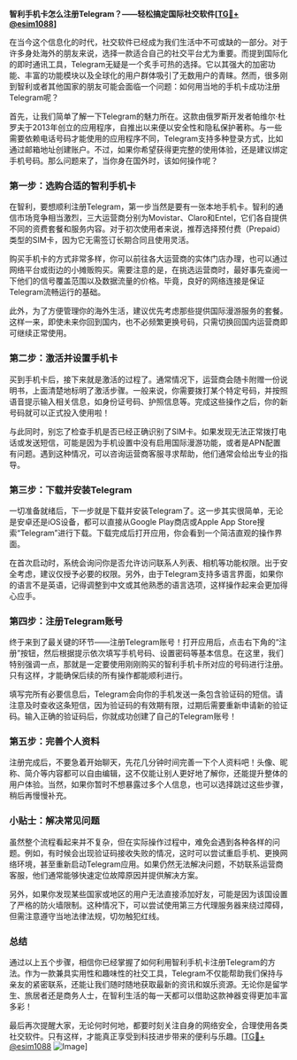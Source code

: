 **智利手机卡怎么注册Telegram？——轻松搞定国际社交软件[[TG💪+ @esim1088](https://t.me/s/esim1088)]**

在当今这个信息化的时代，社交软件已经成为我们生活中不可或缺的一部分。对于许多身处海外的朋友来说，选择一款适合自己的社交平台尤为重要。而提到国际化的即时通讯工具，Telegram无疑是一个炙手可热的选择。它以其强大的加密功能、丰富的功能模块以及全球化的用户群体吸引了无数用户的青睐。然而，很多刚到智利或者其他国家的朋友可能会面临一个问题：如何用当地的手机卡成功注册Telegram呢？

首先，让我们简单了解一下Telegram的魅力所在。这款由俄罗斯开发者帕维尔·杜罗夫于2013年创立的应用程序，自推出以来便以安全性和隐私保护著称。与一些需要依赖电话号码才能使用的应用程序不同，Telegram支持多种登录方式，比如通过邮箱地址创建账户。不过，如果你希望获得更完整的使用体验，还是建议绑定手机号码。那么问题来了，当你身在国外时，该如何操作呢？

### 第一步：选购合适的智利手机卡

在智利，要想顺利注册Telegram，第一步当然是要有一张本地手机卡。智利的通信市场竞争相当激烈，三大运营商分别为Movistar、Claro和Entel，它们各自提供不同的资费套餐和服务内容。对于初次使用者来说，推荐选择预付费（Prepaid）类型的SIM卡，因为它无需签订长期合同且使用灵活。

购买手机卡的方式非常多样，你可以前往各大运营商的实体门店办理，也可以通过网络平台或街边的小摊贩购买。需要注意的是，在挑选运营商时，最好事先查阅一下他们的信号覆盖范围以及数据流量的价格。毕竟，良好的网络连接是保证Telegram流畅运行的基础。

此外，为了方便管理你的海外生活，建议优先考虑那些提供国际漫游服务的套餐。这样一来，即使未来你回到国内，也不必频繁更换号码，只需切换回国内运营商即可继续正常使用。

### 第二步：激活并设置手机卡

买到手机卡后，接下来就是激活的过程了。通常情况下，运营商会随卡附赠一份说明书，上面清楚地标明了激活步骤。一般来说，你需要拨打某个特定号码，并按照语音提示输入相关信息，如身份证号码、护照信息等。完成这些操作之后，你的新号码就可以正式投入使用啦！

与此同时，别忘了检查手机是否已经正确识别了SIM卡。如果发现无法正常拨打电话或发送短信，可能是因为手机设置中没有启用国际漫游功能，或者是APN配置有问题。遇到这种情况，可以咨询运营商客服寻求帮助，他们通常会给出专业的指导。

### 第三步：下载并安装Telegram

一切准备就绪后，下一步就是下载并安装Telegram了。这一步其实很简单，无论是安卓还是iOS设备，都可以直接从Google Play商店或Apple App Store搜索“Telegram”进行下载。下载完成后打开应用，你会看到一个简洁直观的操作界面。

在首次启动时，系统会询问你是否允许访问联系人列表、相机等功能权限。出于安全考虑，建议仅授予必要的权限。另外，由于Telegram支持多语言界面，如果你的语言不是英语，记得调整到中文或其他熟悉的语言选项，这样操作起来会更加得心应手。

### 第四步：注册Telegram账号

终于来到了最关键的环节——注册Telegram账号！打开应用后，点击右下角的“注册”按钮，然后根据提示依次填写手机号码、设置密码等基本信息。在这里，我们特别强调一点，那就是一定要使用刚刚购买的智利手机卡所对应的号码进行注册。只有这样，才能确保后续的所有操作都能顺利进行。

填写完所有必要信息后，Telegram会向你的手机发送一条包含验证码的短信。请注意及时查收这条短信，因为验证码的有效期有限，过期后需要重新申请新的验证码。输入正确的验证码后，你就成功创建了自己的Telegram账号！

### 第五步：完善个人资料

注册完成后，不要急着开始聊天，先花几分钟时间完善一下个人资料吧！头像、昵称、简介等内容都可以自由编辑，这不仅能让别人更好地了解你，还能提升整体的用户体验。当然，如果你暂时不想暴露过多个人信息，也可以选择跳过这些步骤，稍后再慢慢补充。

### 小贴士：解决常见问题

虽然整个流程看起来并不复杂，但在实际操作过程中，难免会遇到各种各样的问题。例如，有时候会出现验证码接收失败的情况，这时可以尝试重启手机、更换网络环境，甚至重新启动Telegram应用。如果仍然无法解决问题，不妨联系运营商客服，他们通常能够快速定位故障原因并提供解决方案。

另外，如果你发现某些国家或地区的用户无法直接添加好友，可能是因为该国设置了严格的防火墙限制。这种情况下，可以尝试使用第三方代理服务器来绕过障碍，但需注意遵守当地法律法规，切勿触犯红线。

### 总结

通过以上五个步骤，相信你已经掌握了如何利用智利手机卡注册Telegram的方法。作为一款兼具实用性和趣味性的社交工具，Telegram不仅能帮助我们保持与亲友的紧密联系，还能让我们随时随地获取最新的资讯和娱乐资源。无论你是留学生、旅居者还是商务人士，在智利生活的每一天都可以借助这款神器变得更加丰富多彩！

最后再次提醒大家，无论何时何地，都要时刻关注自身的网络安全，合理使用各类社交软件。只有这样，才能真正享受到科技进步带来的便利与乐趣。[[TG💪+ @esim1088](https://t.me/s/esim1088) ![Image](https://i.postimg.cc/4NQfJmqS/Snipaste-2025-05-13-00-14-12.png)]